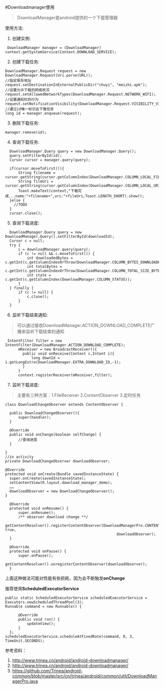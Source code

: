 #Downloadmanager使用

> DownloadManager是android提供的一个下载管理器

使用方法:

1. 创建实例:
  
  ```
   DownloadManager manager = (DownloadManager) context.getSystemService(Context.DOWNLOAD_SERVICE);
  ```

2. 创建下载任务:

  ```
  DownloadManager.Request request = new DownloadManager.Request(Uri.parse(URL));
  //指定保存地址
  request.setDestinationInExternalPublicDir("chuyi", "meizhi.apk");
  //设置允许下载的网络状况
  request.setAllowedNetworkTypes(DownloadManager.Request.NETWORK_WIFI);
  //设置通知栏的行为
  request.setNotificationVisibility(DownloadManager.Request.VISIBILITY_VISIBLE_NOTIFY_COMPLETED);
  //通过id唯一标识此下载任务
  long id = manager.enqueue(request);
  ```

3. 删除下载任务:

  ```
  manager.remove(id);
  ```

4. 查询下载任务:

  ```
    DownloadManager.Query query = new DownloadManager.Query();
    query.setFilterById(id);
    Cursor cursor = manager.query(query);
  
    if(cursor.moveToFirst()){
        String filename = cursor.getString(cursor.getColumnIndex(DownloadManager.COLUMN_LOCAL_FILENAME));
        String fileUri = cursor.getString(cursor.getColumnIndex(DownloadManager.COLUMN_LOCAL_URI));
        Toast.makeText(context,"下载完成...name:"+filename+",uri:"+fileUri,Toast.LENGTH_SHORT).show();
    }else {
      //TODO
    }
    cursor.close();
  ```

5. 查询下载进度:

  ```
	DownloadManager.Query query = new DownloadManager.Query().setFilterById(downloadId);
	Cursor c = null;
	try {
		c = downloadManager.query(query);
		if (c != null && c.moveToFirst()) {
			int downloadedBytes = c.getInt(c.getColumnIndexOrThrow(DownloadManager.COLUMN_BYTES_DOWNLOADED_SO_FAR));
			int totalBytes = c.getInt(c.getColumnIndexOrThrow(DownloadManager.COLUMN_TOTAL_SIZE_BYTES));
			int state = c.getInt(c.getColumnIndex(DownloadManager.COLUMN_STATUS));
		}
	} finally {
		if (c != null) {
			c.close();
		}
	}
 
  ```

6. 监听下载结束通知:
  
  >可以通过接收DownloadManager.ACTION_DOWNLOAD_COMPLETE广播来监听下载结束的通知
  
  ```
   IntentFilter filter = new IntentFilter(DownloadManager.ACTION_DOWNLOAD_COMPLETE);
        mReceiver = new BroadcastReceiver(){
          public void onReceive(Context c,Intent i){
              long downId = i.getLongExtra(DownloadManager.EXTRA_DOWNLOAD_ID,-1);
          }
        }
        context.registerReceiver(mReceiver,filter);
  ```

7. 监听下载进度:

  >主要有三种方案：1.FileReceiver 2.ContentObserver 3.定时任务
    
  ```
  class DownloadChangeObserver extends ContentObserver {

  	public DownloadChangeObserver(){
  		super(handler);
  	}
  
  	@Override
  	public void onChange(boolean selfChange) {
  		//查询进度
  	}

  }
  //in activity
  private DownloadChangeObserver downloadObserver;
    
  @Override
  protected void onCreate(Bundle savedInstanceState) {
  	super.onCreate(savedInstanceState);
  	setContentView(R.layout.download_manager_demo);
  	……
  	downloadObserver = new DownloadChangeObserver();
  }
    
    @Override
    protected void onResume() {
    	super.onResume();
    	/** observer download change **/
    	getContentResolver().registerContentObserver(DownloadManagerPro.CONTENT_URI, true,
    												 downloadObserver);
    }
    
    @Override
    protected void onPause() {
    	super.onPause();
    	getContentResolver().unregisterContentObserver(downloadObserver);
    }
  ```
  上面这种做法可能对性能有些损耗，因为会不断触发**onChange**
  
  推荐使用**ScheduledExecutorService**
  
  ```
  public static ScheduledExecutorService scheduledExecutorService = Executors.newScheduledThreadPool(3);
  Runnable command = new Runnable() {
   
  		@Override
  		public void run() {
  			updateView();
  		}
  	};
  scheduledExecutorService.scheduleAtFixedRate(command, 0, 3, TimeUnit.SECONDS);
  ```
  
 参考资料：
 1. http://www.trinea.cn/android/android-downloadmanager/
 2. http://www.trinea.cn/android/android-downloadmanager/
 3. https://github.com/Trinea/android-common/blob/master/src/cn/trinea/android/common/util/DownloadManagerPro.java
 
 
